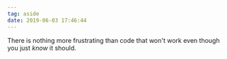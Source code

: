 ```yaml
---
tag: aside
date: 2019-06-03 17:46:44
---
```

There is nothing more frustrating than code that won't work even though you just *know* it should.